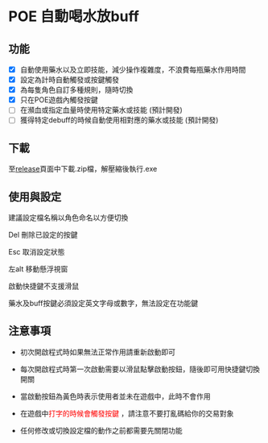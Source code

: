 # POE 自動喝水放buff

## 功能
- [x] 自動使用藥水以及立即技能，減少操作複雜度，不浪費每瓶藥水作用時間
- [x] 設定為計時自動觸發或按鍵觸發
- [x] 為每隻角色自訂多種規則，隨時切換
- [x] 只在POE遊戲內觸發按鍵
- [ ] 在瀕血或指定血量時使用特定藥水或技能 (預計開發)
- [ ] 獲得特定debuff的時候自動使用相對應的藥水或技能 (預計開發)

## 下載
至[release](https://github.com/shounen51/poe_AutoFlaskByAttack/releases)頁面中下載.zip檔，解壓縮後執行.exe

## 使用與設定
建議設定檔名稱以角色命名以方便切換

Del 刪除已設定的按鍵

Esc 取消設定狀態

左alt 移動懸浮視窗

啟動快捷鍵不支援滑鼠

藥水及buff按鍵必須設定英文字母或數字，無法設定在功能鍵

## 注意事項
 - 初次開啟程式時如果無法正常作用請重新啟動即可

 - 每次開啟程式時第一次啟動需要以滑鼠點擊啟動按鈕，隨後即可用快捷鍵切換開關

 - 當啟動按鈕為黃色時表示使用者並未在遊戲中，此時不會作用
 
 - 在遊戲中<font color="#ff0000">打字的時候會觸發按鍵</font> ，請注意不要打亂碼給你的交易對象

 - 任何修改或切換設定檔的動作之前都需要先關閉功能

